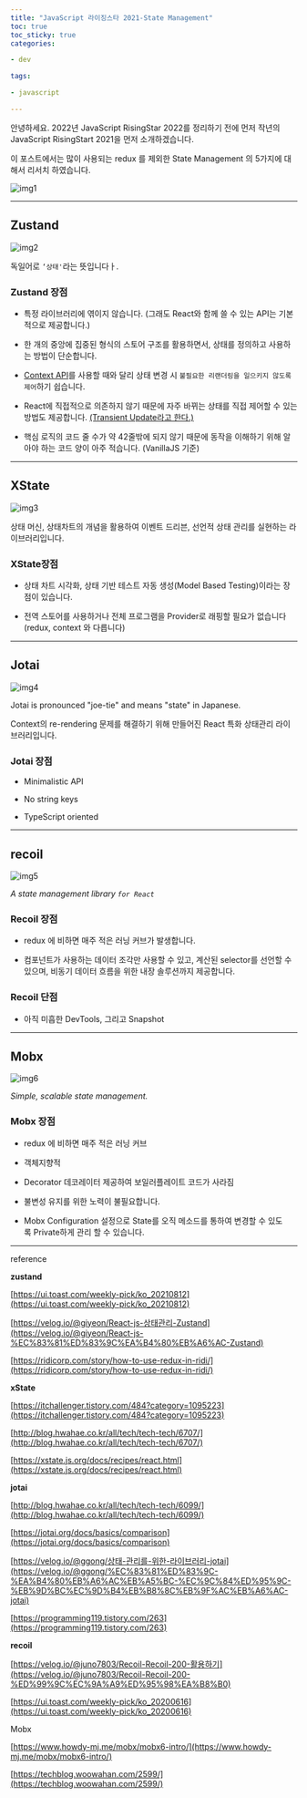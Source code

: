```yaml
---
title: "JavaScript 라이징스타 2021-State Management"
toc: true 
toc_sticky: true 
categories:

- dev

tags:

- javascript

---
```


안녕하세요. 2022년 JavaScript RisingStar 2022를 정리하기 전에 먼저 작년의 JavaScript RisingStart 2021을 먼저 소개하겠습니다.

이 포스트에서는 많이 사용되는 redux 를 제외한 State Management 의 5가지에 대해서 리서치 하였습니다.

![img1]({{site.url}}/assets/images/csb/javascript_risingStart/rising_3_0.png)

---

## Zustand

![img2]({{site.url}}/assets/images/csb/javascript_risingStart/rising_3_1.png)

독일어로 `‘상태'`라는 뜻입니다ㅏ.

### Zustand 장점

+ 특정 라이브러리에 엮이지 않습니다. (그래도 React와 함께 쓸 수 있는 API는 기본적으로 제공합니다.)

+ 한 개의 중앙에 집중된 형식의 스토어 구조를 활용하면서, 상태를 정의하고 사용하는 방법이 단순합니다.

+ [Context API](https://ko.reactjs.org/docs/hooks-reference.html#usecontext)를 사용할 때와 달리 상태 변경 시 `불필요한 리랜더링을 일으키지 않도록 제어`하기 쉽습니다.

+ React에 직접적으로 의존하지 않기 때문에 자주 바뀌는 상태를 직접 제어할 수 있는 방법도 제공합니다. [(Transient Update라고 한다.)](https://github.com/pmndrs/zustand#transient-updates-for-often-occuring-state-changes)

+ 핵심 로직의 코드 줄 수가 약 42줄밖에 되지 않기 때문에 동작을 이해하기 위해 알아야 하는 코드 양이 아주 적습니다.  (VanillaJS 기준)

---

## XState

![img3]({{site.url}}/assets/images/csb/javascript_risingStart/rising_3_2.png)

상태 머신, 상태차트의 개념을 활용하여 이벤트 드리븐, 선언적 상태 관리를 실현하는 라이브러리입니다.

### XState장점

+ 상태 차트 시각화, 상태 기반 테스트 자동 생성(Model Based Testing)이라는 장점이 있습니다.

+ 전역 스토어를 사용하거나 전체 프로그램을 Provider로 래핑할 필요가 없습니다 (redux, context 와 다릅니다)

---

## Jotai

![img4]({{site.url}}/assets/images/csb/javascript_risingStart/rising_3_3.png)

Jotai is pronounced "joe-tie" and means "state" in Japanese.

Context의 re-rendering 문제를 해결하기 위해 만들어진 React 특화 상태관리 라이브러리입니다.

### Jotai 장점

+ Minimalistic API

+ No string keys

+ TypeScript oriented

---

## recoil

![img5]({{site.url}}/assets/images/csb/javascript_risingStart/rising_3_4.png)

*A state management library `for React`*

### Recoil 장점

+ redux 에 비하면 매주 적은 러닝 커브가 발생합니다.

+ 컴포넌트가 사용하는 데이터 조각만 사용할 수 있고, 계산된 selector를 선언할 수 있으며, 비동기 데이터 흐름을 위한 내장 솔루션까지 제공합니다.

### Recoil 단점

- 아직 미흡한 DevTools, 그리고 Snapshot

---

## Mobx

![img6]({{site.url}}/assets/images/csb/javascript_risingStart/rising_3_5.png)

*Simple, scalable state management.*

### Mobx 장점

+ redux 에 비하면 매주 적은 러닝 커브

+ 객체지향적

+ Decorator 데코레이터 제공하여 보일러플레이트 코드가 사라짐

+ 불변성 유지를 위한 노력이 불필요합니다.

+ Mobx Configuration 설정으로 State를 오직 메소드를 통하여 변경할 수 있도록 Private하게 관리 할 수 있습니다.

---

reference

**zustand**

[https://ui.toast.com/weekly-pick/ko_20210812](https://ui.toast.com/weekly-pick/ko_20210812)

[https://velog.io/@giyeon/React-js-상태관리-Zustand](https://velog.io/@giyeon/React-js-%EC%83%81%ED%83%9C%EA%B4%80%EB%A6%AC-Zustand)

[https://ridicorp.com/story/how-to-use-redux-in-ridi/](https://ridicorp.com/story/how-to-use-redux-in-ridi/)

**xState**

[https://itchallenger.tistory.com/484?category=1095223](https://itchallenger.tistory.com/484?category=1095223)

[http://blog.hwahae.co.kr/all/tech/tech-tech/6707/](http://blog.hwahae.co.kr/all/tech/tech-tech/6707/)

[https://xstate.js.org/docs/recipes/react.html](https://xstate.js.org/docs/recipes/react.html)

**jotai**

[http://blog.hwahae.co.kr/all/tech/tech-tech/6099/](http://blog.hwahae.co.kr/all/tech/tech-tech/6099/)

[https://jotai.org/docs/basics/comparison](https://jotai.org/docs/basics/comparison)

[https://velog.io/@ggong/상태-관리를-위한-라이브러리-jotai](https://velog.io/@ggong/%EC%83%81%ED%83%9C-%EA%B4%80%EB%A6%AC%EB%A5%BC-%EC%9C%84%ED%95%9C-%EB%9D%BC%EC%9D%B4%EB%B8%8C%EB%9F%AC%EB%A6%AC-jotai)

[https://programming119.tistory.com/263](https://programming119.tistory.com/263)

**recoil**

[https://velog.io/@juno7803/Recoil-Recoil-200-활용하기](https://velog.io/@juno7803/Recoil-Recoil-200-%ED%99%9C%EC%9A%A9%ED%95%98%EA%B8%B0)

[https://ui.toast.com/weekly-pick/ko_20200616](https://ui.toast.com/weekly-pick/ko_20200616)

Mobx

[https://www.howdy-mj.me/mobx/mobx6-intro/](https://www.howdy-mj.me/mobx/mobx6-intro/)

[https://techblog.woowahan.com/2599/](https://techblog.woowahan.com/2599/)